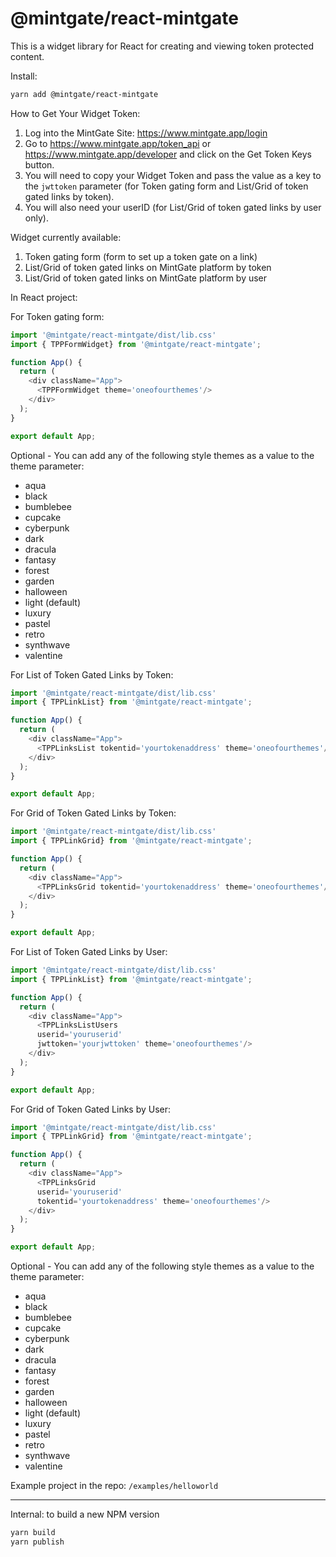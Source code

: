 # @mintgate/react-mintgate

This is a widget library for React for creating and viewing token protected content.

Install:
```bash
yarn add @mintgate/react-mintgate
```
How to Get Your Widget Token:
1. Log into the MintGate Site: https://www.mintgate.app/login
2. Go to https://www.mintgate.app/token_api or https://www.mintgate.app/developer and click on the Get Token Keys button. 
3. You will need to copy your Widget Token and pass the value as a key to the `jwttoken` parameter (for Token gating form and List/Grid of token gated links by token).
4. You will also need your userID (for List/Grid of token gated links by user only).


Widget currently available:
1. Token gating form (form to set up a token gate on a link)
2. List/Grid of token gated links on MintGate platform by token
3. List/Grid of token gated links on MintGate platform by user

In React project:

For Token gating form:
```js
import '@mintgate/react-mintgate/dist/lib.css'
import { TPPFormWidget} from '@mintgate/react-mintgate';

function App() {
  return (
    <div className="App">
      <TPPFormWidget theme='oneofourthemes'/>
    </div>
  );
}

export default App;
```
Optional - You can add any of the following style themes as a value to the theme parameter:
* aqua
* black
* bumblebee
* cupcake
* cyberpunk
* dark
* dracula
* fantasy
* forest
* garden
* halloween
* light (default)
* luxury
* pastel
* retro
* synthwave
* valentine

For List of Token Gated Links by Token:
```js
import '@mintgate/react-mintgate/dist/lib.css'
import { TPPLinkList} from '@mintgate/react-mintgate';

function App() {
  return (
    <div className="App">
      <TPPLinksList tokentid='yourtokenaddress' theme='oneofourthemes'/>
    </div>
  );
}

export default App;
```

For Grid of Token Gated Links by Token:
```js
import '@mintgate/react-mintgate/dist/lib.css'
import { TPPLinkGrid} from '@mintgate/react-mintgate';

function App() {
  return (
    <div className="App">
      <TPPLinksGrid tokentid='yourtokenaddress' theme='oneofourthemes'/>
    </div>
  );
}

export default App;
```

For List of Token Gated Links by User:
```js
import '@mintgate/react-mintgate/dist/lib.css'
import { TPPLinkList} from '@mintgate/react-mintgate';

function App() {
  return (
    <div className="App">
      <TPPLinksListUsers 
      userid='youruserid'
      jwttoken='yourjwttoken' theme='oneofourthemes'/>
    </div>
  );
}

export default App;
```

For Grid of Token Gated Links by User:
```js
import '@mintgate/react-mintgate/dist/lib.css'
import { TPPLinkGrid} from '@mintgate/react-mintgate';

function App() {
  return (
    <div className="App">
      <TPPLinksGrid 
      userid='youruserid'
      tokentid='yourtokenaddress' theme='oneofourthemes'/>
    </div>
  );
}

export default App;
```

Optional - You can add any of the following style themes as a value to the theme parameter:
* aqua
* black
* bumblebee
* cupcake
* cyberpunk
* dark
* dracula
* fantasy
* forest
* garden
* halloween
* light (default)
* luxury
* pastel
* retro
* synthwave
* valentine

Example project in the repo:
`/examples/helloworld`

---
Internal: to build a new NPM version
```bash
yarn build
yarn publish
```